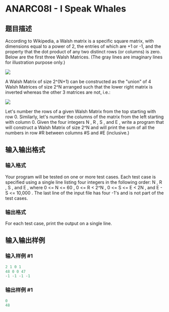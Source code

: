 # ANARC08I - I Speak Whales

## 题目描述

According to Wikipedia, a Walsh matrix is a specific square matrix, with dimensions equal to a power of 2, the entries of which are +1 or -1, and the property that the dot product of any two distinct rows (or columns) is zero. Below are the first three Walsh Matrices. (The gray lines are imaginary lines for illustration purpose only.)

![](https://cdn.luogu.com.cn/upload/vjudge_pic/SP4558/64bf5f54dacbb06c8d8f9c50515346355a734945.png)

A Walsh Matrix of size 2^(N+1) can be constructed as the "union" of 4 Walsh Matrices of size 2^N arranged such that the lower right matrix is inverted whereas the other 3 matrices are not, i.e.:

![](https://cdn.luogu.com.cn/upload/vjudge_pic/SP4558/f0af1f2c277bc760221cc57c8bd5dabc5e36e9a9.png)

Let's number the rows of a given Walsh Matrix from the top starting with row 0. Similarly, let's number the columns of the matrix from the left starting with column 0. Given the four integers N , R , S , and E , write a program that will construct a Walsh Matrix of size 2^N and will print the sum of all the numbers in row #R between columns #S and #E (inclusive.)

## 输入输出格式

### 输入格式

Your program will be tested on one or more test cases. Each test case is specified using a single line listing four integers in the following order: N , R , S , and E , where 0 <= N <= 60 , 0 <= R < 2^N , 0 <= S <= E < 2N , and E - S <= 10,000 . The last line of the input file has four -1's and is not part of the test cases.

### 输出格式

For each test case, print the output on a single line.

## 输入输出样例

### 输入样例 #1

```cpp
2 1 0 1
48 0 0 47
-1 -1 -1 -1
```


### 输出样例 #1

```cpp
0
48
```


